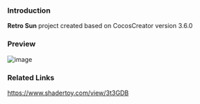 ### Introduction
**Retro Sun** project created based on CocosCreator version 3.6.0

### Preview
![image](../../../gif/202208/2022081502.gif)

### Related Links
https://www.shadertoy.com/view/3t3GDB